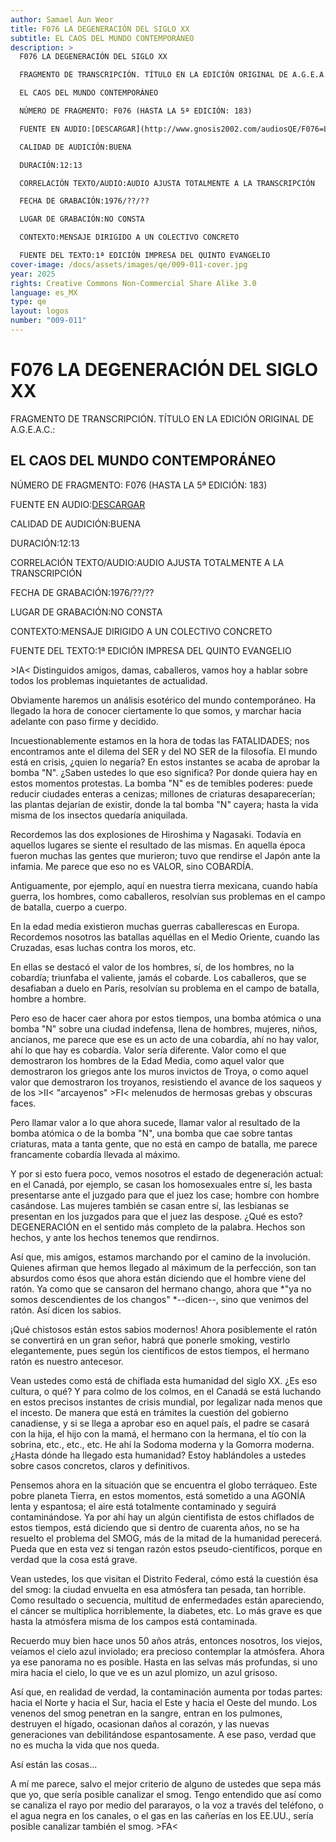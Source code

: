 ```yaml
---
author: Samael Aun Weor
title: F076 LA DEGENERACIÓN DEL SIGLO XX
subtitle: EL CAOS DEL MUNDO CONTEMPORÁNEO
description: >
  F076 LA DEGENERACIÓN DEL SIGLO XX

  FRAGMENTO DE TRANSCRIPCIÓN. TÍTULO EN LA EDICIÓN ORIGINAL DE A.G.E.A.C.:

  EL CAOS DEL MUNDO CONTEMPORÁNEO

  NÚMERO DE FRAGMENTO: F076 (HASTA LA 5ª EDICIÓN: 183)

  FUENTE EN AUDIO:[DESCARGAR](http://www.gnosis2002.com/audiosQE/F076=LA-DEGENERACION-DEL-SIGLO-XX.zip)

  CALIDAD DE AUDICIÓN:BUENA

  DURACIÓN:12:13

  CORRELACIÓN TEXTO/AUDIO:AUDIO AJUSTA TOTALMENTE A LA TRANSCRIPCIÓN

  FECHA DE GRABACIÓN:1976/??/??

  LUGAR DE GRABACIÓN:NO CONSTA

  CONTEXTO:MENSAJE DIRIGIDO A UN COLECTIVO CONCRETO

  FUENTE DEL TEXTO:1ª EDICIÓN IMPRESA DEL QUINTO EVANGELIO
cover-image: /docs/assets/images/qe/009-011-cover.jpg
year: 2025
rights: Creative Commons Non-Commercial Share Alike 3.0
language: es_MX
type: qe
layout: logos
number: "009-011"
---
```

# F076 LA DEGENERACIÓN DEL SIGLO XX

FRAGMENTO DE TRANSCRIPCIÓN. TÍTULO EN LA EDICIÓN ORIGINAL DE A.G.E.A.C.:

## EL CAOS DEL MUNDO CONTEMPORÁNEO

NÚMERO DE FRAGMENTO: F076 (HASTA LA 5ª EDICIÓN: 183)

FUENTE EN AUDIO:[DESCARGAR](http://www.gnosis2002.com/audiosQE/F076=LA-DEGENERACION-DEL-SIGLO-XX.zip)

CALIDAD DE AUDICIÓN:BUENA

DURACIÓN:12:13

CORRELACIÓN TEXTO/AUDIO:AUDIO AJUSTA TOTALMENTE A LA TRANSCRIPCIÓN

FECHA DE GRABACIÓN:1976/??/??

LUGAR DE GRABACIÓN:NO CONSTA

CONTEXTO:MENSAJE DIRIGIDO A UN COLECTIVO CONCRETO

FUENTE DEL TEXTO:1ª EDICIÓN IMPRESA DEL QUINTO EVANGELIO

\>IA< Distinguidos amigos, damas, caballeros, vamos hoy a hablar sobre todos los problemas inquietantes de actualidad.

Obviamente haremos un análisis esotérico del mundo contemporáneo. Ha llegado la hora de conocer ciertamente lo que somos, y marchar hacia adelante con paso firme y decidido.

Incuestionablemente estamos en la hora de todas las FATALIDADES; nos encontramos ante el dilema del SER y del NO SER de la filosofía. El mundo está en crisis, ¿quien lo negaría? En estos instantes se acaba de aprobar la bomba "N". ¿Saben ustedes lo que eso significa? Por donde quiera hay en estos momentos protestas. La bomba "N" es de temibles poderes: puede reducir ciudades enteras a cenizas; millones de criaturas desaparecerían; las plantas dejarían de existir, donde la tal bomba "N" cayera; hasta la vida misma de los insectos quedaría aniquilada.

Recordemos las dos explosiones de Hiroshima y Nagasaki. Todavía en aquellos lugares se siente el resultado de las mismas. En aquella época fueron muchas las gentes que murieron; tuvo que rendirse el Japón ante la infamia. Me parece que eso no es VALOR, sino COBARDÍA.

Antiguamente, por ejemplo, aquí en nuestra tierra mexicana, cuando había guerra, los hombres, como caballeros, resolvían sus problemas en el campo de batalla, cuerpo a cuerpo.

En la edad media existieron muchas guerras caballerescas en Europa. Recordemos nosotros las batallas aquéllas en el Medio Oriente, cuando las Cruzadas, esas luchas contra los moros, etc.

En ellas se destacó el valor de los hombres, sí, de los hombres, no la cobardía; triunfaba el valiente, jamás el cobarde. Los caballeros, que se desafiaban a duelo en París, resolvían su problema en el campo de batalla, hombre a hombre.

Pero eso de hacer caer ahora por estos tiempos, una bomba atómica o una bomba "N" sobre una ciudad indefensa, llena de hombres, mujeres, niños, ancianos, me parece que ese es un acto de una cobardía, ahí no hay valor, ahí lo que hay es cobardía. Valor sería diferente. Valor como el que demostraron los hombres de la Edad Media, como aquel valor que demostraron los griegos ante los muros invictos de Troya, o como aquel valor que demostraron los troyanos, resistiendo el avance de los saqueos y de los \>II< "arcayenos" \>FI< melenudos de hermosas grebas y obscuras faces.

Pero llamar valor a lo que ahora sucede, llamar valor al resultado de la bomba atómica o de la bomba "N", una bomba que cae sobre tantas criaturas, mata a tanta gente, que no está en campo de batalla, me parece francamente cobardía llevada al máximo.

Y por si esto fuera poco, vemos nosotros el estado de degeneración actual: en el Canadá, por ejemplo, se casan los homosexuales entre sí, les basta presentarse ante el juzgado para que el juez los case; hombre con hombre casándose. Las mujeres también se casan entre sí, las lesbianas se presentan en los juzgados para que el juez las despose. ¿Qué es esto? DEGENERACIÓN en el sentido más completo de la palabra. Hechos son hechos, y ante los hechos tenemos que rendirnos.

Así que, mis amigos, estamos marchando por el camino de la involución. Quienes afirman que hemos llegado al máximum de la perfección, son tan absurdos como ésos que ahora están diciendo que el hombre viene del ratón. Ya como que se cansaron del hermano chango, ahora que *"ya no somos descendientes de los changos" *--dicen--, sino que venimos del ratón. Así dicen los sabios.

¡Qué chistosos están estos sabios modernos! Ahora posiblemente el ratón se convertirá en un gran señor, habrá que ponerle smoking, vestirlo elegantemente, pues según los científicos de estos tiempos, el hermano ratón es nuestro antecesor.

Vean ustedes como está de chiflada esta humanidad del siglo XX. ¿Es eso cultura, o qué? Y para colmo de los colmos, en el Canadá se está luchando en estos precisos instantes de crisis mundial, por legalizar nada menos que el incesto. De manera que está en trámites la cuestión del gobierno canadiense, y si se llega a aprobar eso en aquel país, el padre se casará con la hija, el hijo con la mamá, el hermano con la hermana, el tío con la sobrina, etc., etc., etc. He ahí la Sodoma moderna y la Gomorra moderna. ¿Hasta dónde ha llegado esta humanidad? Estoy hablándoles a ustedes sobre casos concretos, claros y definitivos.

Pensemos ahora en la situación que se encuentra el globo terráqueo. Este pobre planeta Tierra, en estos momentos, está sometido a una AGONÍA lenta y espantosa; el aire está totalmente contaminado y seguirá contaminándose. Ya por ahí hay un algún cientifista de estos chiflados de estos tiempos, está diciendo que si dentro de cuarenta años, no se ha resuelto el problema del SMOG, más de la mitad de la humanidad perecerá. Pueda que en esta vez si tengan razón estos pseudo-científicos, porque en verdad que la cosa está grave.

Vean ustedes, los que visitan el Distrito Federal, cómo está la cuestión ésa del smog: la ciudad envuelta en esa atmósfera tan pesada, tan horrible. Como resultado o secuencia, multitud de enfermedades están apareciendo, el cáncer se multiplica horriblemente, la diabetes, etc. Lo más grave es que hasta la atmósfera misma de los campos está contaminada.

Recuerdo muy bien hace unos 50 años atrás, entonces nosotros, los viejos, veíamos el cielo azul inviolado; era precioso contemplar la atmósfera. Ahora ya ese panorama no es posible. Hasta en las selvas más profundas, si uno mira hacia el cielo, lo que ve es un azul plomizo, un azul grisoso.

Así que, en realidad de verdad, la contaminación aumenta por todas partes: hacia el Norte y hacia el Sur, hacia el Este y hacia el Oeste del mundo. Los venenos del smog penetran en la sangre, entran en los pulmones, destruyen el hígado, ocasionan daños al corazón, y las nuevas generaciones van debilitándose espantosamente. A ese paso, verdad que no es mucha la vida que nos queda.

Así están las cosas...

A mí me parece, salvo el mejor criterio de alguno de ustedes que sepa más que yo, que sería posible canalizar el smog. Tengo entendido que así como se canaliza el rayo por medio del pararayos, o la voz a través del teléfono, o el agua negra en los canales, o el gas en las cañerías en los EE.UU., sería posible canalizar también el smog. \>FA<

